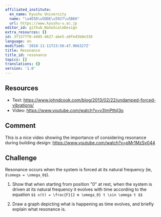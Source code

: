 ```yaml
---
affiliated_institute:
  en_name: Kyushu University
  name: "\u4E5D\u5DDE\u5927\u5B66"
  url: https://www.kyushu-u.ac.jp
editor_id: github.NanoScaleDesign
extra_resources: {}
id: 3f1577f0-4485-4627-abe5-a9fe45b0e338
language: en
modified: '2018-11-11T23:56:47.966327Z'
title: Resonance
title_id: resonance
topics: []
translations: {}
version: '1.0'
---
```


## Resources

- Text: https://www.johndcook.com/blog/2013/02/22/undamped-forced-vibrations/
- Video: https://www.youtube.com/watch?v=v3ImPthjI3o

## Comment
This is a nice video showing the importance of considering resonance during building design: https://www.youtube.com/watch?v=pMr1MzSv044

## Challenge
Resonance occurs when the system is forced at its natural frequency (ie, `$\omega = \omega_0$`).

1. Show that when starting from position "0" at rest, when the system is driven at its natural frequency it evolves with time according to the equation
`$$
    x(t) = \frac{F}{2 m \omega_0} t \sin \omega t
$$`

2. Draw a graph depicting what is happening as time evolves, and briefly explain what resonance is.
